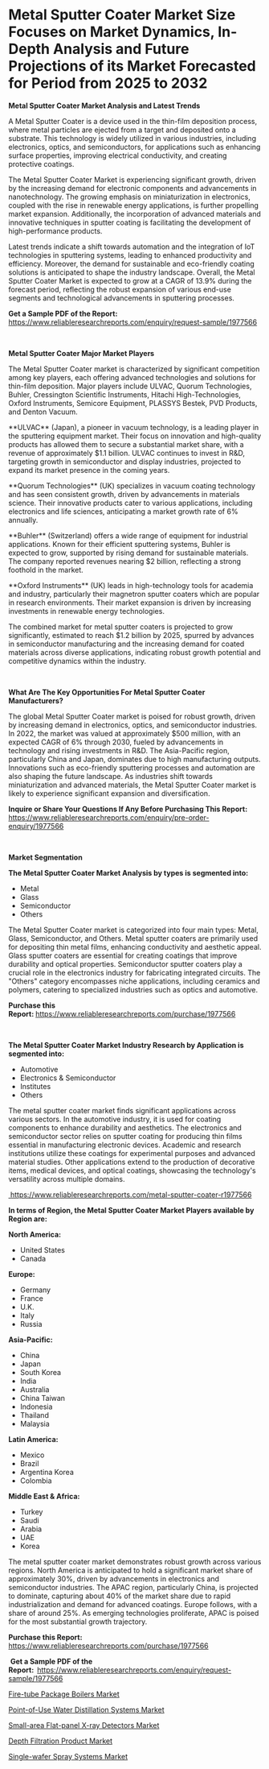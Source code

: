 <p><h1>Metal Sputter Coater Market Size Focuses on Market Dynamics, In-Depth Analysis and Future Projections of its Market Forecasted for Period from 2025 to 2032</h1></p><p><strong>Metal Sputter Coater Market Analysis and Latest Trends</strong></p>
<p><p>A Metal Sputter Coater is a device used in the thin-film deposition process, where metal particles are ejected from a target and deposited onto a substrate. This technology is widely utilized in various industries, including electronics, optics, and semiconductors, for applications such as enhancing surface properties, improving electrical conductivity, and creating protective coatings.</p><p>The Metal Sputter Coater Market is experiencing significant growth, driven by the increasing demand for electronic components and advancements in nanotechnology. The growing emphasis on miniaturization in electronics, coupled with the rise in renewable energy applications, is further propelling market expansion. Additionally, the incorporation of advanced materials and innovative techniques in sputter coating is facilitating the development of high-performance products.</p><p>Latest trends indicate a shift towards automation and the integration of IoT technologies in sputtering systems, leading to enhanced productivity and efficiency. Moreover, the demand for sustainable and eco-friendly coating solutions is anticipated to shape the industry landscape. Overall, the Metal Sputter Coater Market is expected to grow at a CAGR of 13.9% during the forecast period, reflecting the robust expansion of various end-use segments and technological advancements in sputtering processes.</p></p>
<p><strong>Get a Sample PDF of the Report:&nbsp;</strong> <a href="https://www.reliableresearchreports.com/enquiry/request-sample/1977566?utm_campaign=8&utm_medium=2&utm_source=Github&utm_content=ia&utm_term=01032025&utm_id=metal-sputter-coater">https://www.reliableresearchreports.com/enquiry/request-sample/1977566</a></p>
<p>&nbsp;</p>
<p><strong>Metal Sputter Coater Major Market Players</strong></p>
<p><p>The Metal Sputter Coater market is characterized by significant competition among key players, each offering advanced technologies and solutions for thin-film deposition. Major players include ULVAC, Quorum Technologies, Buhler, Cressington Scientific Instruments, Hitachi High-Technologies, Oxford Instruments, Semicore Equipment, PLASSYS Bestek, PVD Products, and Denton Vacuum.</p><p>**ULVAC** (Japan), a pioneer in vacuum technology, is a leading player in the sputtering equipment market. Their focus on innovation and high-quality products has allowed them to secure a substantial market share, with a revenue of approximately $1.1 billion. ULVAC continues to invest in R&D, targeting growth in semiconductor and display industries, projected to expand its market presence in the coming years.</p><p>**Quorum Technologies** (UK) specializes in vacuum coating technology and has seen consistent growth, driven by advancements in materials science. Their innovative products cater to various applications, including electronics and life sciences, anticipating a market growth rate of 6% annually.</p><p>**Buhler** (Switzerland) offers a wide range of equipment for industrial applications. Known for their efficient sputtering systems, Buhler is expected to grow, supported by rising demand for sustainable materials. The company reported revenues nearing $2 billion, reflecting a strong foothold in the market.</p><p>**Oxford Instruments** (UK) leads in high-technology tools for academia and industry, particularly their magnetron sputter coaters which are popular in research environments. Their market expansion is driven by increasing investments in renewable energy technologies.</p><p>The combined market for metal sputter coaters is projected to grow significantly, estimated to reach $1.2 billion by 2025, spurred by advances in semiconductor manufacturing and the increasing demand for coated materials across diverse applications, indicating robust growth potential and competitive dynamics within the industry.</p></p>
<p>&nbsp;</p>
<p><strong>What Are The Key Opportunities For Metal Sputter Coater Manufacturers?</strong></p>
<p><p>The global Metal Sputter Coater market is poised for robust growth, driven by increasing demand in electronics, optics, and semiconductor industries. In 2022, the market was valued at approximately $500 million, with an expected CAGR of 6% through 2030, fueled by advancements in technology and rising investments in R&D. The Asia-Pacific region, particularly China and Japan, dominates due to high manufacturing outputs. Innovations such as eco-friendly sputtering processes and automation are also shaping the future landscape. As industries shift towards miniaturization and advanced materials, the Metal Sputter Coater market is likely to experience significant expansion and diversification.</p></p>
<p><strong>Inquire or Share Your Questions If Any Before Purchasing This Report:</strong> <a href="https://www.reliableresearchreports.com/enquiry/pre-order-enquiry/1977566?utm_campaign=8&utm_medium=2&utm_source=Github&utm_content=ia&utm_term=01032025&utm_id=metal-sputter-coater">https://www.reliableresearchreports.com/enquiry/pre-order-enquiry/1977566</a></p>
<p>&nbsp;</p>
<p><strong>Market Segmentation</strong></p>
<p><strong>The Metal Sputter Coater Market Analysis by types is segmented into:</strong></p>
<p><ul><li>Metal</li><li>Glass</li><li>Semiconductor</li><li>Others</li></ul></p>
<p><p>The Metal Sputter Coater market is categorized into four main types: Metal, Glass, Semiconductor, and Others. Metal sputter coaters are primarily used for depositing thin metal films, enhancing conductivity and aesthetic appeal. Glass sputter coaters are essential for creating coatings that improve durability and optical properties. Semiconductor sputter coaters play a crucial role in the electronics industry for fabricating integrated circuits. The "Others" category encompasses niche applications, including ceramics and polymers, catering to specialized industries such as optics and automotive.</p></p>
<p><strong>Purchase this Report:&nbsp;</strong><a href="https://www.reliableresearchreports.com/purchase/1977566?utm_campaign=8&utm_medium=2&utm_source=Github&utm_content=ia&utm_term=01032025&utm_id=metal-sputter-coater">https://www.reliableresearchreports.com/purchase/1977566</a></p>
<p>&nbsp;</p>
<p><strong>The Metal Sputter Coater Market Industry Research by Application is segmented into:</strong></p>
<p><ul><li>Automotive</li><li>Electronics & Semiconductor</li><li>Institutes</li><li>Others</li></ul></p>
<p><p>The metal sputter coater market finds significant applications across various sectors. In the automotive industry, it is used for coating components to enhance durability and aesthetics. The electronics and semiconductor sector relies on sputter coating for producing thin films essential in manufacturing electronic devices. Academic and research institutions utilize these coatings for experimental purposes and advanced material studies. Other applications extend to the production of decorative items, medical devices, and optical coatings, showcasing the technology's versatility across multiple domains.</p></p>
<p><a href="https://www.reliableresearchreports.com/metal-sputter-coater-r1977566?utm_campaign=8&utm_medium=2&utm_source=Github&utm_content=ia&utm_term=01032025&utm_id=metal-sputter-coater">&nbsp;https://www.reliableresearchreports.com/metal-sputter-coater-r1977566</a></p>
<p><strong>In terms of Region, the Metal Sputter Coater Market Players available by Region are:</strong></p>
<p>
    <p> <strong> North America: </strong>
        <ul>
            <li>United States</li>
            <li>Canada</li>
        </ul>
        </p> 
    <p> <strong> Europe: </strong>
        <ul>
            <li>Germany</li>
            <li>France</li>
            <li>U.K.</li>
            <li>Italy</li>
            <li>Russia</li>
        </ul>
        </p> 
    <p> <strong> Asia-Pacific: </strong>
        <ul>
            <li>China</li>
            <li>Japan</li>
            <li>South Korea</li>
            <li>India</li>
            <li>Australia</li>
            <li>China Taiwan</li>
            <li>Indonesia</li>
            <li>Thailand</li>
            <li>Malaysia</li>
        </ul>
        </p> 
    <p> <strong> Latin America: </strong>
        <ul>
            <li>Mexico</li>
            <li>Brazil</li>
            <li>Argentina Korea</li>
            <li>Colombia</li>
        </ul>
        </p> 
    <p> <strong> Middle East & Africa: </strong>
        <ul>
            <li>Turkey</li>
            <li>Saudi</li>
            <li>Arabia</li>
            <li>UAE</li>
            <li>Korea</li>
        </ul>
    </p>
    </p>
<p><p>The metal sputter coater market demonstrates robust growth across various regions. North America is anticipated to hold a significant market share of approximately 30%, driven by advancements in electronics and semiconductor industries. The APAC region, particularly China, is projected to dominate, capturing about 40% of the market share due to rapid industrialization and demand for advanced coatings. Europe follows, with a share of around 25%. As emerging technologies proliferate, APAC is poised for the most substantial growth trajectory.</p></p>
<p><strong>Purchase this Report: </strong><a href="https://www.reliableresearchreports.com/purchase/1977566?utm_campaign=8&utm_medium=2&utm_source=Github&utm_content=ia&utm_term=01032025&utm_id=metal-sputter-coater">https://www.reliableresearchreports.com/purchase/1977566</a></p>
<p>&nbsp;<strong>Get a Sample PDF of the Report:&nbsp;&nbsp;</strong><a href="https://www.reliableresearchreports.com/enquiry/request-sample/1977566?utm_campaign=8&utm_medium=2&utm_source=Github&utm_content=ia&utm_term=01032025&utm_id=metal-sputter-coater">https://www.reliableresearchreports.com/enquiry/request-sample/1977566</a></p>
<p><strong></strong></p>
<p><p><a href="https://github.com/alanepetevi/Market-Research-Report-List-1/blob/main/fire-tube-package-boilers-market.md?utm_campaign=8&utm_medium=2&utm_source=Github&utm_content=ia&utm_term=01032025&utm_id=metal-sputter-coater">Fire-tube Package Boilers Market</a></p><p><a href="https://github.com/carendesrochers299/Market-Research-Report-List-1/blob/main/point-of-use-water-distillation-systems-market.md?utm_campaign=8&utm_medium=2&utm_source=Github&utm_content=ia&utm_term=01032025&utm_id=metal-sputter-coater">Point-of-Use Water Distillation Systems Market</a></p><p><a href="https://github.com/awalinfucci/Market-Research-Report-List-1/blob/main/small-area-flat-panel-x-ray-detectors-market.md?utm_campaign=8&utm_medium=2&utm_source=Github&utm_content=ia&utm_term=01032025&utm_id=metal-sputter-coater">Small-area Flat-panel X-ray Detectors Market</a></p><p><a href="https://github.com/hannajuana198484/Market-Research-Report-List-1/blob/main/depth-filtration-product-market.md?utm_campaign=8&utm_medium=2&utm_source=Github&utm_content=ia&utm_term=01032025&utm_id=metal-sputter-coater">Depth Filtration Product Market</a></p><p><a href="https://github.com/zitanebeibit9/Market-Research-Report-List-1/blob/main/single-wafer-spray-systems-market.md?utm_campaign=8&utm_medium=2&utm_source=Github&utm_content=ia&utm_term=01032025&utm_id=metal-sputter-coater">Single-wafer Spray Systems Market</a></p></p>